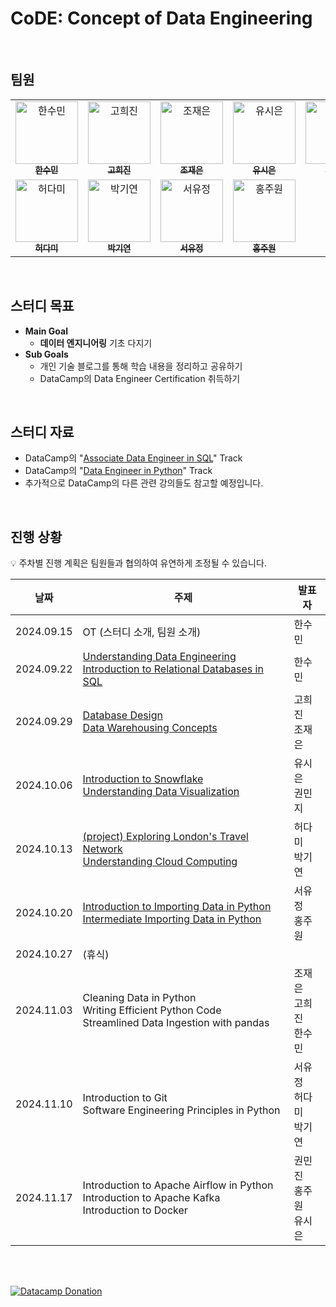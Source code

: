 # CoDE: Concept of Data Engineering

<br>

## 팀원

<table>
  <tbody>
    <tr>
      <td align="center" valign="top" width="19.28%">
        <a href="https://github.com/gxxdido">
          <img src="https://avatars.githubusercontent.com/u/166269628?v=4" width="100px;" alt="한수민"/><br />
          <sub><b>한수민</b></sub>
        </a>
      </td>
      <td align="center" valign="top" width="19.28%">
        <a href="https://github.com/heejin8273">
          <img src="https://avatars.githubusercontent.com/u/81977536?v=4" width="100px;" alt="고희진"/><br />
          <sub><b>고희진</b></sub>
        </a>
      </td>
      <td align="center" valign="top" width="19.28%">
        <a href="https://github.com/jojaegu2">
          <img src="https://avatars.githubusercontent.com/u/65579171?v=4" width="100px;" alt="조재은"/><br />
          <sub><b>조재은</b></sub>
        </a>
      </td>
      <td align="center" valign="top" width="19.28%">
        <a href="https://github.com/tomyrrh">
          <img src="https://avatars.githubusercontent.com/u/155514714?v=4" width="100px;" alt="유시은"/><br />
          <sub><b>유시은</b></sub>
        </a>
      </td>
      <td align="center" valign="top" width="19.28%">
        <a href="https://github.com/mindykwon">
          <img src="https://avatars.githubusercontent.com/u/20348346?v=4" width="100px;" alt="권민지"/><br />
          <sub><b>권민지</b></sub>
        </a>
      </td>
    </tr>
    <tr>
      <td align="center" valign="top" width="19.28%">
        <a href="https://github.com/mangodm-web">
          <img src="https://avatars.githubusercontent.com/u/123475341?v=4" width="100px;" alt="허다미"/><br />
          <sub><b>허다미</b></sub>
        </a>
      </td>
      <td align="center" valign="top" width="19.28%">
        <a href="https://github.com/itlatte">
          <img src="https://avatars.githubusercontent.com/u/26318863?v=4" width="100px;" alt="박기연"/><br />
          <sub><b>박기연</b></sub>
        </a>
      </td>
      <td align="center" valign="top" width="19.28%">
        <a href="https://github.com/eeyem">
          <img src="https://avatars.githubusercontent.com/u/73159466?v=4" width="100px;" alt="서유정"/><br />
          <sub><b>서유정</b></sub>
        </a>
      </td>
      <td align="center" valign="top" width="19.28%">
        <a href="https://github.com/juwon00">
          <img src="https://avatars.githubusercontent.com/u/99171610?v=4" width="100px;" alt="홍주원"/><br />
          <sub><b>홍주원</b></sub>
        </a>
      </td>
    </tr>
  </tbody>
</table>

<br>

## 스터디 목표

- **Main Goal**
    - **데이터 엔지니어링** 기초 다지기
- **Sub Goals**
    - 개인 기술 블로그를 통해 학습 내용을 정리하고 공유하기
    - DataCamp의 Data Engineer Certification 취득하기

<br>

## 스터디 자료
- DataCamp의 "[Associate Data Engineer in SQL](https://www.datacamp.com/tracks/associate-data-engineer-in-sql)" Track
- DataCamp의 "[Data Engineer in Python](https://www.datacamp.com/tracks/data-engineer-in-python)" Track
- 추가적으로 DataCamp의 다른 관련 강의들도 참고할 예정입니다.

<br>

## 진행 상황

💡 주차별 진행 계획은 팀원들과 협의하여 유연하게 조정될 수 있습니다.

| 날짜 | 주제 | 발표자 |
| ----- | ----- | -------- | 
| 2024.09.15 | OT (스터디 소개, 팀원 소개) | 한수민 |
| 2024.09.22 | [Understanding Data Engineering](https://gxxdido.notion.site/1092a592d9ba80efb43febd750aa03dc)<br>[Introduction to Relational Databases in SQL](https://gxxdido.notion.site/007b53e9af104d8682176501ab267381) | 한수민 |
| 2024.09.29 | [Database Design](https://heejingo.tistory.com/86)<br>[Data Warehousing Concepts](https://stellar-cathedral-a02.notion.site/Data-Warehousing-Concepts-10fe2d0e19f780909b48fcace6b7cbf9) | 고희진<br>조재은 | 
| 2024.10.06 | [Introduction to Snowflake](https://tomyrrh.tistory.com/17)<br>[Understanding Data Visualization](https://mindykwon.notion.site/Understanding-Data-Visualization-11622d0d32c28059a511d75c660fb533) | 유시은<br>권민지 | 
| 2024.10.13 | [(project) Exploring London's Travel Network](https://mirage-ceres-274.notion.site/Exploring-London-s-Travel-Network-11a9c206350d80c094c5f62f2292d2bc)<br>[Understanding Cloud Computing](https://kiyeon2u.tistory.com/4) | 허다미<br>박기연 | 
| 2024.10.20 | [Introduction to Importing Data in Python](https://s-yujeong.notion.site/Introduction-to-importing-data-in-python-11e1b4bcf8cb80d98e89c68b2144b513)<br>[Intermediate Importing Data in Python](https://juone.notion.site/2-5-Intermediate-Importing-Data-in-Python-122450fd1ea6808d9259d99ae04d3f82) | 서유정<br>홍주원 | 
| 2024.10.27 | (휴식) |
| 2024.11.03 | Cleaning Data in Python<br>Writing Efficient Python Code<br>Streamlined Data Ingestion with pandas | 조재은<br>고희진<br>한수민 | 
| 2024.11.10 | Introduction to Git<br>Software Engineering Principles in Python<ETL and ELT in Python> | 서유정<br>허다미<br>박기연 | 
| 2024.11.17 | Introduction to Apache Airflow in Python<br>Introduction to Apache Kafka<br>Introduction to Docker | 권민진<br>홍주원<br>유시은 | 

<br><br>

<a href="https://www.datacamp.com/donates">
    <img src="https://drive.google.com/uc?export=view&id=1owpmh47tX5ldtqU08LUkCIboeBlXfUbc" alt="Datacamp Donation">
</a>
